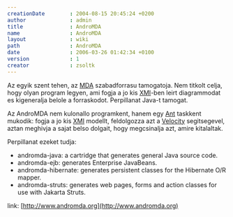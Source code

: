 ```yaml
---
creationDate        : 2004-08-15 20:45:24 +0200 
author              : admin 
title               : AndroMDA 
name                : AndroMDA 
layout              : wiki 
path                : AndroMDA 
date                : 2006-03-26 01:42:34 +0100 
version             : 1 
creator             : zsoltk 
---
```

Az egyik szent tehen, az [MDA](MDA.html) szabadforrasu tamogatoja. Nem titkolt celja, hogy olyan program legyen, ami fogja a jo kis [XMI](Missing.html)-ben leirt diagrammodat es kigeneralja belole a forraskodot. Perpillanat Java-t tamogat.

Az AndroMDA nem kulonallo programkent, hanem egy [Ant](ant.html) taskkent mukodik: fogja a jo kis [XMI](Missing.html) modellt, feldolgozza azt a [Velocity](Velocity.html) segitsegevel, aztan meghivja a sajat belso dolgait, hogy megcsinalja azt, amire kitalaltak.

Perpillanat ezeket tudja:

*   andromda-java: a cartridge that generates general Java source code.
*   andromda-ejb: generates Enterprise JavaBeans.
*   andromda-hibernate: generates persistent classes for the Hibernate O/R mapper.
*   andromda-struts: generates web pages, forms and action classes for use with Jakarta Struts.

link: [http://www.andromda.org](http://www.andromda.org)
